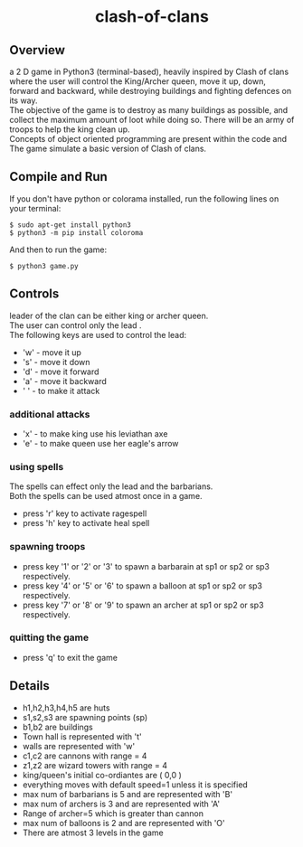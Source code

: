 <h1 align="center"> clash-of-clans </h1>

<h2><b>Overview</b></h2>
a 2 D game in Python3 (terminal-based), heavily inspired by Clash of clans where the user will control the King/Archer queen, move it up, down, forward and backward, while destroying buildings and fighting defences on its way.<br>
The objective of the game is to destroy as many buildings as possible, and collect the maximum amount of loot while doing so. There will be an army of troops to help the king clean up.<br>
Concepts of object oriented programming are present within the code and The game simulate a basic version of Clash of clans.

## Compile and Run
If you don't have python or colorama installed, run the following lines on your terminal:
```
$ sudo apt-get install python3
$ python3 -m pip install coloroma
```
And then to run the game:
```
$ python3 game.py
```
## Controls
leader of the clan can be either king or archer queen.<br>
The user can control only the lead .<br>
The following keys are used to control the lead:
- 'w' - move it up
- 's' - move it down
- 'd' - move it forward
- 'a' - move it backward
- ' ' - to make it attack
### additional attacks
- 'x' - to make king use his leviathan axe
- 'e' - to make queen use her eagle's arrow
### using spells
The spells can effect only the lead and the barbarians.<br>
Both the spells can be used atmost once in a game.
- press 'r' key to activate ragespell 
- press 'h' key to activate heal spell
### spawning troops
- press key '1' or '2' or '3' to spawn a barbarain at sp1 or sp2 or sp3 respectively.
- press key '4' or '5' or '6' to spawn a balloon at sp1 or sp2 or sp3 respectively.
- press key '7' or '8' or '9' to spawn an archer at sp1 or sp2 or sp3 respectively.
### quitting the game
- press 'q' to exit the game


## Details

- h1,h2,h3,h4,h5 are huts
- s1,s2,s3 are spawning points (sp)
- b1,b2 are buildings
- Town hall is represented with 't'
- walls are represented with 'w'
- c1,c2 are cannons with range = 4 
- z1,z2 are wizard towers with range = 4 
- king/queen's initial co-ordiantes are ( 0,0 ) 
- everything moves with default speed=1 unless it is specified
- max num of barbarians is 5 and are represented with 'B'
- max num of archers is 3 and are represented with 'A'
- Range of archer=5 which is greater than cannon
- max num of balloons is 2 and are represented with 'O'
- There are atmost 3 levels in the game



